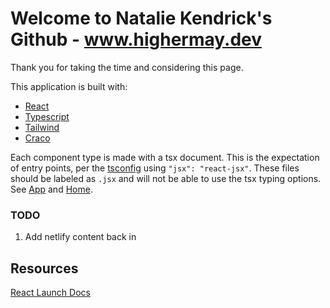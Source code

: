 # Welcome to Natalie Kendrick's Github - www.highermay.dev 

Thank you for taking the time and considering this page.

This application is built with:
- [React](./REACT_README.md)
- [Typescript](https://www.typescriptlang.org/)
- [Tailwind](https://tailwindui.com/documentation)
- [Craco](https://www.npmjs.com/package/@craco/craco)

Each component type is made with a tsx document.
This is the expectation of entry points, per the [tsconfig](https://www.typescriptlang.org/tsconfig#jsx) using `"jsx": "react-jsx"`. These files should be labeled as `.jsx` and will not be able to use the tsx typing options. See [App](./src/App.jsx) and [Home](./src/Components/Home.jsx).

### TODO 
1. Add netlify content back in

## Resources 
[React Launch Docs](./REACT_README.md)